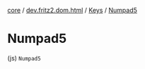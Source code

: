 [core](../../index.md) / [dev.fritz2.dom.html](../index.md) / [Keys](index.md) / [Numpad5](./-numpad5.md)

# Numpad5

(js) `Numpad5`